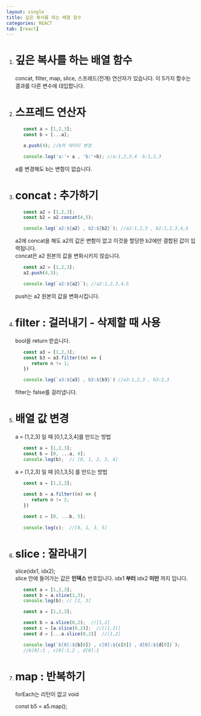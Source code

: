```yaml
---
layout: single
title: 깊은 복사를 하는 배열 함수
categories: REACT
tab: [react]
---
```


1. # 깊은 복사를 하는 배열 함수
   concat, filter, map, slice, 스프레드(전개) 연산자가 있습니다. 이 5가지 함수는 결과를 다른 변수에 대입합니다.    

1. # 스프레드 연산자
   ```javascript
      const a = [1,2,3];
      const b = [...a];

      a.push(4); //b의 데이터 변경

      console.log('a:'+ a , 'b:'+b); //a:1,2,3,4  b:1,2,3
   ```   
   a를 변경해도 b는 변함이 없습니다.   

1. # concat :  추가하기
   ```javascript
      const a2 = [1,2,3];
      const b2 = a2.concat(4,5);

      console.log(`a2:${a2} , b2:${b2}`); //a2:1,2,3 , b2:1,2,3,4,5
   ```
   a2에 concat을 해도 a2의 값은 변함이 없고 이것을 할당한 b2에만 결합된 값이 입력됩니다.   
   concat은 a2 원본의 값을 변화시키지 않습니다.   

   ```javascript
      const a2 = [1,2,3];
      a2.push(4,5);

      console.log(`a2:${a2}`); //a2:1,2,3,4,5
   ```
   push는 a2 원본의 값을 변화시킵니다.   

1. # filter : 걸러내기 - 삭제할 때 사용
   bool을 return 받습니다.   

   ```javascript
      const a3 = [1,2,3];
      const b3 = a3.filter((n) => {
         return n != 1;
      })

      console.log(`a3:${a3} , b3:${b3}`) //a3:1,2,3 , b3:2,3
   ```  
   filter는 false를 걸러냅니다. 

1. # 배열 값 변경
   a = [1,2,3] 일 때 [0,1,2,3,4]를 만드는 방법   
   ```javascript
      const a = [1,2,3];
      const b = [0, ...a, 4];
      console.log(b);  // [0, 1, 2, 3, 4]
   ```   

   a = [1,2,3] 일 때 [0,1,3,5] 를 만드는 방법   
   ```javascript
      const a = [1,2,3];
      
      const b = a.filter((n) => {
         return n != 2;
      })

      const c = [0, ...b, 5];
      
      console.log(c);  //[0, 1, 3, 5]
   ```

1. # slice : 잘라내기
   slice(idx1, idx2);   
   slice 안에 들어가는 값은 __인덱스__ 번호입니다. idx1 __부터__ idx2 __미만__ 까지 입니다.   

   ```javascript
      const a = [1,2,3];
      const b = a.slice(1,3);
      console.log(b); // [2, 3]
   ```

   ```javascript
      const a = [1,2,3];

      const b = a.slice(0,2);  //[1,2]
      const c = [a.slice(0,2)];  //[[1,2]]
      const d = [...a.slice(0,2)]  //[1,2]

      console.log(`b[0]:${b[0]} , c[0]:${c[0]} , d[0]:${d[0]}`); 
      //b[0]:1 , c[0]:1,2 , d[0]:1
   ```

1. # map : 반복하기

   forEach는 리턴이 없고 void

   const b5 = a5.map();